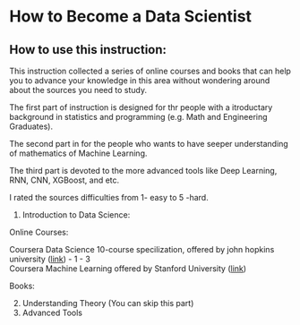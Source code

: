 # How to Become a Data Scientist

## How to use this instruction:
This instruction collected a series of online courses and books that can help you to advance your knowledge in this area without wondering around about the sources you need to study.

The first part of instruction is designed for thr people with a itroductary background in statistics and programming (e.g. Math and Engineering Graduates).

The second part in for the people who wants to have seeper understanding of mathematics of Machine Learning.

The third part is devoted to the more advanced tools like Deep Learning, RNN, CNN, XGBoost, and etc.

I rated the sources difficulties from 1- easy to 5 -hard.

1. Introduction to Data Science:

Online Courses:

Coursera Data Science 10-course specilization, offered by john hopkins university (<a href="https://www.coursera.org/specializations/jhu-data-science">link</a>) - 1 - 3 <br>
Coursera Machine Learning offered by Stanford University (<a href="https://www.coursera.org/learn/machine-learning">link</a>)

Books:

2. Understanding Theory (You can skip this part)
3. Advanced Tools



